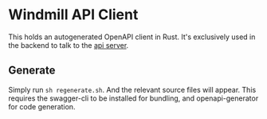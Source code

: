 # Windmill API Client

This holds an autogenerated OpenAPI client in Rust. It's exclusively used in the backend to talk to the [api server](../windmill-api/).

## Generate

Simply run `sh regenerate.sh`. And the relevant source files will appear.
This requires the swagger-cli to be installed for bundling, and openapi-generator for code generation.
